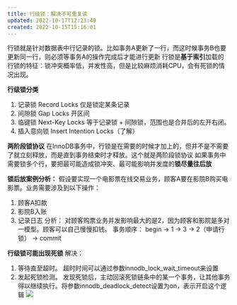 ```yaml
---
title: 行级锁：解决不可重复读
updated: 2022-10-17T12:23:49
created: 2022-10-15T15:16:01
---
```


行锁就是针对数据表中行记录的锁。比如事务A更新了一行，而这时候事务B也要更新同一行，则必须等事务A的操作完成后才能进行更新
行锁是**基于索引**加载的
行锁的特征：锁冲突概率低，并发性高，但是比较麻烦消耗CPU，会有死锁的情况出现。

**行级锁分类**
1.  记录锁 Record Locks
仅是锁定某条记录
1.  间隙锁 Gap Locks
开区间
1.  临键锁 Next-Key Locks
等于记录锁 + 间隙锁，范围也是合并后的左开右闭。
1.  插入意向锁 Insert Intention Locks（了解）

**两阶段锁协议**
在InnoDB事务中，行锁是在需要的时候才加上的，但并不是不需要了就立刻释放，而是直到事务结束时才释放。这个就是两阶段锁协议
如果事务中需要锁多个行，要把最可能造成锁冲突、最可能影响并发度的**锁尽量往后放**

**锁后放案例分析：**
假设要实现一个电影票在线交易业务，顾客A要在影院B购买电影票。业务需要涉及到以下操作：
1.  顾客A扣款
1.  影院B入账
1.  记录日志
分析：
对顾客购票业务并发影响最大的是2，因为顾客和影院是多对一模型。顾客可以自己慢慢扣钱。
事务顺序：
begin -\> 1 -\> 3 -\> 2（申请行锁） -\> commit

**行级锁可能出现死锁**
解决：
1.  等待直至超时。
超时时间可以通过参数innodb_lock_wait_timeout来设置
1.  发起死锁检测。
发现死锁后，主动回滚死锁链条中的某一个事务，让其他事务得以继续执行。将参数innodb_deadlock_detect设置为on，表示开启这个逻辑
![](C:\Users\82609\AppData\Local\Temp\Java\pandoc/media/image1.png)

